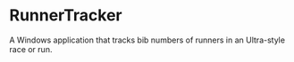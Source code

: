 # RunnerTracker
A Windows application that tracks bib numbers of runners in an Ultra-style race or run.
